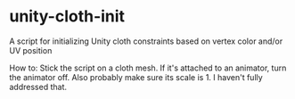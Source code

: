 # unity-cloth-init
A script for initializing Unity cloth constraints based on vertex color and/or UV position

How to:
Stick the script on a cloth mesh.
If it's attached to an animator, turn the animator off.
Also probably make sure its scale is 1. I haven't fully addressed that.
